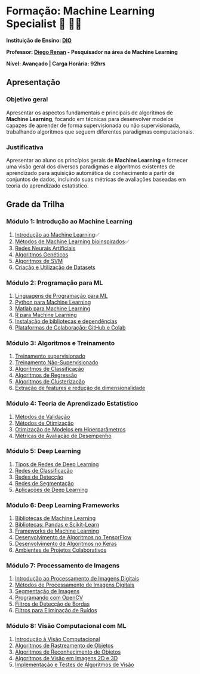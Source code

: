 # **Formação: Machine Learning Specialist** :robot: :woman_technologist:
**Instituição de Ensino: [DIO](https://www.dio.me/)**

**Professor: [Diego Renan](https://www.linkedin.com/in/diego-renan-bruno-48194484/)  - Pesquisador na área de Machine Learning**

**Nível: Avançado | Carga Horária: 92hrs**

## Apresentação

### Objetivo geral

Apresentar os aspectos fundamentais e principais de algoritmos de **Machine Learning**, focando em técnicas para desenvolver modelos capazes de aprender de forma supervisionada ou não supervisionada, trabalhando algoritmos que seguem diferentes paradigmas computacionais.

### Justificativa

Apresentar ao aluno os princípios gerais de **Machine Learning** e fornecer uma visão geral dos diversos paradigmas e algoritmos existentes de aprendizado para aquisição automática de conhecimento a partir de conjuntos de dados, incluindo suas métricas de avaliações baseadas em teoria do aprendizado estatístico.

## Grade da Trilha

### Módulo 1: Introdução ao Machine Learning

1. [Introdução ao Machine Learning](https://github.com/AlineGorischF/dio-desafio-github-primeiro-repositorio-trilha-estudos-ds/blob/main/Forma%C3%A7%C3%B5es/Forma%C3%A7%C3%A3o%20Machine%20Learning%20Specialist/Introdu%C3%A7%C3%A3o%20ao%20Machine%20Learning/Introdu%C3%A7%C3%A3o%20ao%20Machine%20Learning.mkd):white_check_mark:
2. [Métodos de Machine Learning bioinspirados](https://github.com/AlineGorischF/dio-desafio-github-primeiro-repositorio-trilha-estudos-ds/blob/main/Forma%C3%A7%C3%B5es/Forma%C3%A7%C3%A3o%20Machine%20Learning%20Specialist/Introdu%C3%A7%C3%A3o%20ao%20Machine%20Learning/M%C3%A9todos%20de%20Machine%20Learning%20Bioinspirados.mkd):white_check_mark:
3. [Redes Neurais Artificiais]()
4. [Algoritmos Genéticos]()
5. [Algoritmos de SVM]()
6. [Criação e Utilização de Datasets]()

### Módulo 2: Programação para ML

1. [Linguagens de Programação para ML]()
2. [Python para Machine Learning]()
3. [Matlab para Machine Learning]()
4. [R para Machine Learning]()
5. [Instalação de bibliotecas e dependências]()
6. [Plataformas de Colaboração: GitHub e Colab]()

### Módulo 3: Algoritmos e Treinamento

1. [Treinamento supervisionado]()
2. [Treinamento Não-Supervisionado]()
3. [Algoritmos de Classificação]()
4. [Algoritmos de Regressão]()
5. [Algoritmos de Clusterização]()
6. [Extração de features e redução de dimensionalidade]()

### Módulo 4: Teoria de Aprendizado Estatístico

1. [Métodos de Validação]()
2. [Métodos de Otimização]()
3. [Otimização de Modelos em Hiperparâmetros]()
4. [Métricas de Avaliação de Desempenho]()

### Módulo 5: Deep Learning

1. [Tipos de Redes de Deep Learning]()
2. [Redes de Classificação]()
3. [Redes de Detecção]()
4. [Redes de Segmentação]()
5. [Aplicações de Deep Learning]()

### Módulo 6: Deep Learning Frameworks

1. [Bibliotecas de Machine Learning]()
2. [Bibliotecas: Pandas e Scikit-Learn]()
3. [Frameworks de Machine Learning]()
4. [Desenvolvimento de Algoritmos no TensorFlow]()
5. [Desenvolvimento de Algoritmos no Keras]()
6. [Ambientes de Projetos Colaborativos]()

### Módulo 7: Processamento de Imagens

1. [Introdução ao Processamento de Imagens Digitais]()
2. [Métodos de Processamento de Imagens Digitais]()
3. [Segmentação de Imagens]()
4. [Programando com OpenCV]()
5. [Filtros de Detecção de Bordas]()
6. [Filtros para Eliminação de Ruídos]()

### Módulo 8: Visão Computacional com ML

1. [Introdução à Visão Computacional]()
2. [Algoritmos de Rastreamento de Objetos]()
3. [Algoritmos de Reconhecimento de Objetos]()
4. [Algoritmos de Visão em Imagens 2D e 3D]()
5. [Implementação e Testes de Algoritmos de Visão]()
